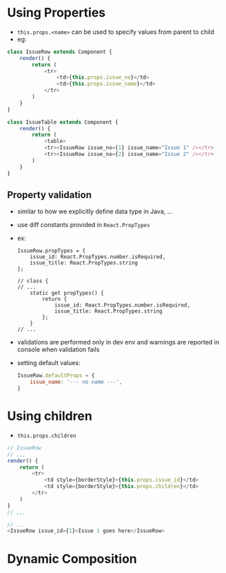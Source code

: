 # Using Properties

- `this.props.<name>` can be used to specify values from parent to child
- eg:

```js
class IssueRow extends Component {
    render() {
        return (
            <tr>
                <td>{this.props.issue_no}</td>
                <td>{this.props.issue_name}</td>
            </tr>
        )
    }
}

class IssueTable extends Component {
    render() {
        return (
            <table>
            <tr><IssueRow issue_no={1} issue_name="Issue 1" /></tr>
            <tr><IssueRow issue_no={2} issue_name="Issue 2" /></tr>
        )
    }
}
```


## Property validation

- similar to how we explicitly define data type in Java, ...
- use diff constants provided in `React.PropTypes`
- ex: 
    ```JS
    IssueRow.propTypes = {  
        issue_id: React.PropTypes.number.isRequired,  
        issue_title: React.PropTypes.string  
    };
    ```

    ```JS
    // class { 
    // ...  
        static get propTypes() {  
            return {  
                issue_id: React.PropTypes.number.isRequired,  
                issue_title: React.PropTypes.string  
            };  
        }  
    // ...
    ```
- validations are performed only in dev env and warnings are reported in console when validation fails
- setting default values:

    ```js
    IssueRow.defaultProps = {
        issue_name: '--- no name ---',
    }
    ```


# Using children

- `this.props.children` 

```js
// IssueRow
// ,,,
render() {
    return (
        <tr>
            <td style={borderStyle}>{this.props.issue_id}</td>
            <td style={borderStyle}>{this.props.children}</td>
        </tr>
    )
}
// ,,,

// ...
<IssueRow issue_id={1}>Issue 1 goes here</IssueRow>
```


# Dynamic Composition

